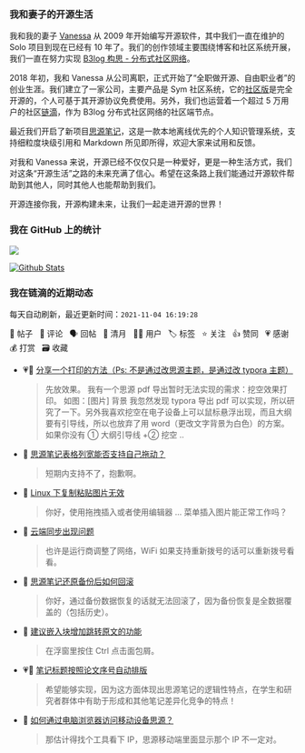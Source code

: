 ### 我和妻子的开源生活

我和我的妻子 [Vanessa](https://github.com/Vanessa219) 从 2009 年开始编写开源软件，其中我们一直在维护的 Solo 项目到现在已经有 10 年了。我们的创作领域主要围绕博客和社区系统开展，我们一直在努力实现 [B3log 构思 - 分布式社区网络](https://ld246.com/article/1546941897596)。

2018 年初，我和 Vanessa 从公司离职，正式开始了“全职做开源、自由职业者”的创业生涯。我们建立了一家公司，主要产品是 Sym 社区系统，它的[社区版](https://github.com/88250/symphony)是完全开源的，个人可基于其开源协议免费使用。另外，我们也运营着一个超过 5 万用户的社区[链滴](https://ld246.com)，作为 B3log 分布式社区网络的社区端节点。

最近我们开启了新项目[思源笔记](https://github.com/siyuan-note/siyuan)，这是一款本地离线优先的个人知识管理系统，支持细粒度块级引用和 Markdown 所见即所得，欢迎大家来试用和反馈。

对我和 Vanessa 来说，开源已经不仅仅只是一种爱好，更是一种生活方式，我们对这条“开源生活”之路的未来充满了信心。希望在这条路上我们能通过开源软件帮助到其他人，同时其他人也能帮助到我们。

开源连接你我，开源构建未来，让我们一起走进开源的世界！

### 我在 GitHub 上的统计

<a title="Hits" target="_blank" href="https://github.com/88250/88250"><img src="https://hits.b3log.org/88250/88250.svg"></a>

[![Github Stats](https://github-readme-stats.vercel.app/api?username=88250&theme=tokyonight&show_icons=true)](https://github.com/88250)

<!--events start -->

### 我在链滴的近期动态

每天自动刷新，最近更新时间：`2021-11-04 16:19:28`

📝 帖子 &nbsp; 💬 评论 &nbsp; 🗣 回帖 &nbsp; 🌙 清月 &nbsp; 👨‍💻 用户 &nbsp; 🏷️ 标签 &nbsp; ⭐️ 关注 &nbsp; 👍 赞同 &nbsp; 💗 感谢 &nbsp; 💰 打赏 &nbsp; 🗃 收藏

* 💗📝 [分享一个打印的方法（Ps: 不是通过改思源主题，是通过改 typora 主题）](https://ld246.com/article/1635999465262)

  > 先放效果。 我有一个思源 pdf 导出暂时无法实现的需求：挖空效果打印。 如图：[图片] 背景 我忽然发现 typora 导出 pdf 可以实现，所以研究了一下。另外我喜欢挖空在电子设备上可以鼠标悬浮出现，而且大纲要有引导线，所以也放弃了用 word（更改文字背景为白色）的方案。 如果你没有 ① 大纲引导线 +② 挖空 ..
* 💬 [思源笔记表格列宽能否支持自己拖动？](https://ld246.com/article/1636009605170/comment/1636011094909#comments)

  > 短期内支持不了，抱歉啊。
* 💬 [Linux 下复制粘贴图片无效](https://ld246.com/article/1635998135676/comment/1636009115758#comments)

  > 你好，使用拖拽插入或者使用编辑器 ... 菜单插入图片能正常工作吗？
* 💬 [云端同步出现问题](https://ld246.com/article/1635986304561/comment/1636008920090#comments)

  > 也许是运行商调整了网络，WiFi 如果支持重新拨号的话可以重新拨号看看。
* 💬 [思源笔记还原备份后如何回滚](https://ld246.com/article/1635996093477/comment/1635996505172#comments)

  > 你好，通过备份数据恢复的话就无法回滚了，因为备份恢复是全数据覆盖的（包括历史）。
* 💬 [建议嵌入块增加跳转原文的功能](https://ld246.com/article/1635994768399/comment/1635994891360#comments)

  > 在浮窗里按住 Ctrl 点击面包屑。
* 💗💬 [笔记标题按照论文序号自动排版](https://ld246.com/article/1635957368950/comment/1635994537353#comments)

  > 希望能够实现，因为这方面体现出思源笔记的逻辑性特点，在学生和研究者群体中有助于形成和其他笔记差异化竞争的特点！
* 💬 [如何通过电脑浏览器访问移动设备思源？](https://ld246.com/article/1635989808998/comment/1635994560499#comments)

  > 那估计得找个工具看下 IP，思源移动端里面显示那个 IP 不一定对。


<!--events end -->
